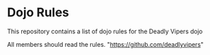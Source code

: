 Dojo Rules
==========

This repository contains a list of dojo rules for the Deadly Vipers dojo

All members should read the rules.
"https://github.com/deadlyvipers"
